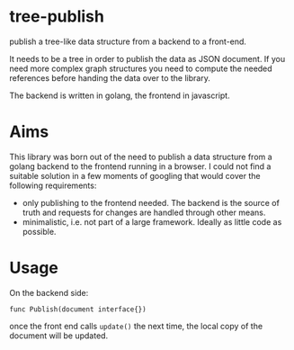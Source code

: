 # tree-publish
publish a tree-like data structure from a backend to a front-end.

It needs to be a tree in order to publish the data as JSON document. If you need more complex graph structures you need to compute the needed references before handing the data over to the library.

The backend is written in golang, the frontend in javascript.

# Aims
This library was born out of the need to publish a data structure from a golang backend to the frontend running in a browser. I could not find a suitable solution in a few moments of googling that would cover the following requirements:

* only publishing to the frontend needed. The backend is the source of truth and requests for changes are handled through other means.
* minimalistic, i.e. not part of a large framework. Ideally as little code as possible.

# Usage

On the backend side:
```
func Publish(document interface{})
```

once the front end calls `update()` the next time, the local copy of the document will be updated.

